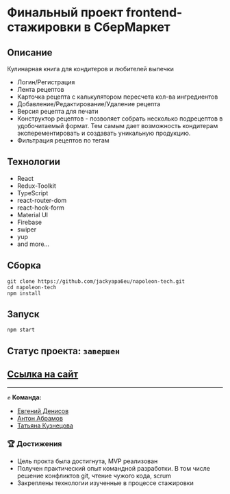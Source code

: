 # Финальный проект frontend-стажировки в СберМаркет

## Описание 

Кулинарная книга для кондитеров и любителей выпечки

+ Логин/Регистрация
+ Лента рецептов
+ Карточка рецепта с калькулятором пересчета кол-ва ингредиентов
+ Добавление/Редактирование/Удаление рецепта
+ Версия рецепта для печати
+ Конструктор рецептов - позволяет собрать несколько подрецептов в удобочитаемый формат. Тем самым дает возможность кондитерам эксперементировать и создавать уникальную продукцию. 
+ Фильтрация рецептов по тегам

## Технологии

- React
- Redux-Toolkit
- TypeScript
- react-router-dom
- react-hook-form
- Material UI
- Firebase
- swiper
- yup
- and more...

## Сборка
```
git clone https://github.com/jackyapa6eu/napoleon-tech.git  
cd napoleon-tech  
npm install  
```

## Запуск
```
npm start
```  

## Статус проекта: `завершен`

## [Ссылка на сайт](https://napoleon-tech.web.app/)

---

:fist: **Команда:**
+ [Евгений Денисов](https://github.com/jackyapa6eu)
+ [Антон Абрамов](https://github.com/Chippsi)
+ [Татьяна Кузнецова](https://github.com/vaideska)

### :trophy: **Достижения**
+ Цель прокта была достигнута, MVP реализован
+ Получен практический опыт командной разработки. В том числе решение конфликтов git, чтение чужого кода, scrum
+ Закреплены технологии изученные в процессе стажировки
